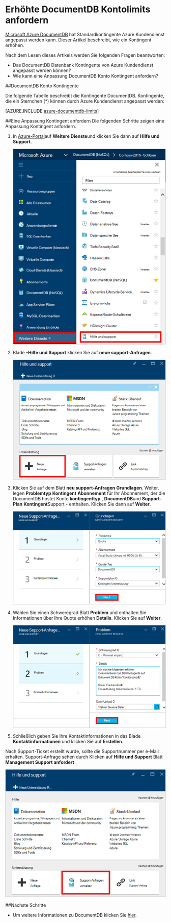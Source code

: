 <properties
    pageTitle="Anforderung erhöht DocumentDB Konto Kontingente | Microsoft Azure"
    description="Erfahren Sie, wie eine Anpassung DocumentDB Datenbank Kontingente Speicherung und Durchsatz pro Sammlung anfordern."
    services="documentdb"
    authors="AndrewHoh"
    manager="jhubbard"
    editor="monicar"
    documentationCenter=""/>

<tags
    ms.service="documentdb"
    ms.workload="data-services"
    ms.tgt_pltfrm="na"
    ms.devlang="na"
    ms.topic="article"
    ms.date="08/25/2016"
    ms.author="anhoh"/>

# <a name="request-increased-documentdb-account-limits"></a>Erhöhte DocumentDB Kontolimits anfordern

[Microsoft Azure DocumentDB](https://azure.microsoft.com/services/documentdb/) hat Standardkontingente Azure Kundendienst angepasst werden kann.  Dieser Artikel beschreibt, wie ein Kontingent erhöhen.

Nach dem Lesen dieses Artikels werden Sie folgenden Fragen beantworten:  

-   Das DocumentDB Datenbank Kontingente von Azure Kundendienst angepasst werden können?
-   Wie kann eine Anpassung DocumentDB Konto Kontingent anfordern?

##<a id="Quotas"></a>DocumentDB Konto Kontingente

Die folgende Tabelle beschreibt die Kontingente DocumentDB. Kontingente, die ein Sternchen (*) können durch Azure Kundendienst angepasst werden:

[AZURE.INCLUDE [azure-documentdb-limits](../../includes/azure-documentdb-limits.md)]


##<a id="RequestQuotaIncrease"></a>Eine Anpassung Kontingent anfordern
Die folgenden Schritte zeigen eine Anpassung Kontingent anfordern.

1. In [Azure-Portal](https://portal.azure.com)auf **Weitere Dienste**und klicken Sie dann auf **Hilfe und Support**.

    ![Screenshot von Hilfe und Support starten](media/documentdb-increase-limits/helpsupport.png)

2. Blade **-Hilfe und Support** klicken Sie auf **neue support-Anfragen**.

    ![Screenshot des Support-Ticket erstellen](media/documentdb-increase-limits/getsupport.png)

3. Klicken Sie auf dem Blatt **neu support-Anfragen** **Grundlagen**. Weiter, legen **Problemtyp** **Kontingent** **Abonnement** für Ihr Abonnement, der die DocumentDB hostet Konto **kontingenttyp** , **DocumentDB**und **Support-Plan** **Kontingent**Support - enthalten. Klicken Sie dann auf **Weiter**.

    ![Screenshot des Support-Ticket-Anforderungstyp](media/documentdb-increase-limits/supportrequest1.png)

4. Wählen Sie einen Schweregrad Blatt **Problem** und enthalten Sie Informationen über Ihre Quote erhöhen **Details**. Klicken Sie auf **Weiter**.

    ![Screenshot des Support-Ticket Abonnement Datumsauswahl](media/documentdb-increase-limits/supportrequest2.png)

5. Schließlich geben Sie Ihre Kontaktinformationen in das Blade **Kontaktinformationen** und klicken Sie auf **Erstellen**.

Nach Support-Ticket erstellt wurde, sollte die Supportnummer per e-Mail erhalten.  Support-Anfrage sehen durch Klicken auf **Hilfe und Support** Blatt **Management Support anfordert** .

![Screenshot von Support-Anfragen blade](media/documentdb-increase-limits/supportrequest4.png)


##<a name="NextSteps"></a>Nächste Schritte
- Um weitere Informationen zu DocumentDB klicken Sie [hier](http://azure.com/docdb).

